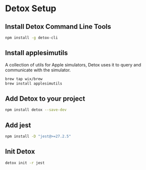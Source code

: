 # Detox Setup

## Install Detox Command Line Tools

```sh
npm install -g detox-cli
```
## Install applesimutils

A collection of utils for Apple simulators, Detox uses it to query and communicate with the simulator.

```sh
brew tap wix/brew
brew install applesimutils
```

## Add Detox to your project

```sh
npm install detox --save-dev
```

## Add jest

```sh
npm install -D "jest@>=27.2.5"
```

## Init Detox

```sh
detox init -r jest
```

